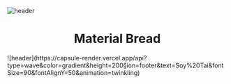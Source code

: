 
![header](https://capsule-render.vercel.app/api?type=wave&color=gradient&height=200&section=header&text=タイさんです&fontSize=90&fontAlignY=50&animation=twinkling)
<h1 align="center">Material Bread</h1>
![header](https://capsule-render.vercel.app/api?type=wave&color=gradient&height=200&section=footer&text=Soy%20Tai&fontSize=90&fontAlignY=50&animation=twinkling)




<!--
**TalJa1/TalJa1** is a ✨ _special_ ✨ repository because its `README.md` (this file) appears on your GitHub profile.

Here are some ideas to get you started:

- 🔭 I’m currently working on ...
- 🌱 I’m currently learning ...
- 👯 I’m looking to collaborate on ...
- 🤔 I’m looking for help with ...
- 💬 Ask me about ...
- 📫 How to reach me: ...
- 😄 Pronouns: ...
- ⚡ Fun fact: ...
-->
